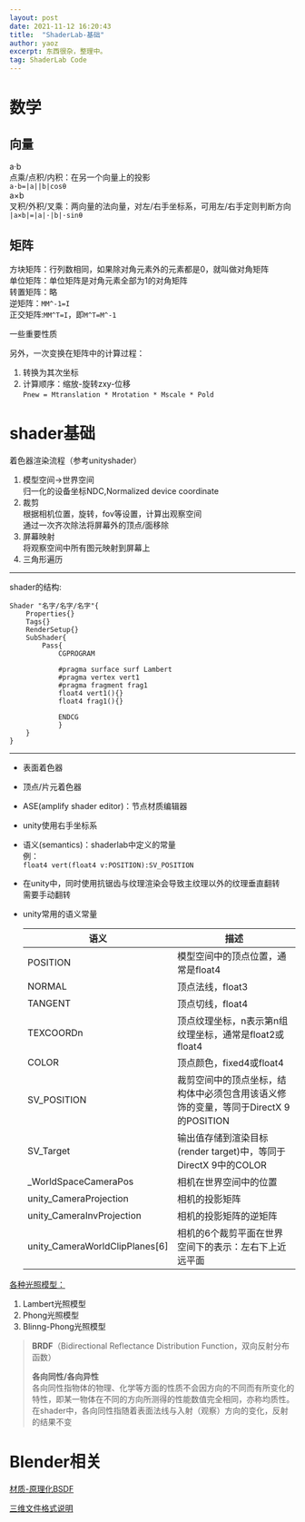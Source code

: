 ```yaml
---
layout: post
date: 2021-11-12 16:20:43
title:  "ShaderLab-基础"
author: yaoz
excerpt: 东西很杂，整理中。
tag: ShaderLab Code
---
```


# 数学

## 向量

a·b  
点乘/点积/内积：在另一个向量上的投影  
`a·b=|a||b|cosθ`  
a×b  
叉积/外积/叉乘：两向量的法向量，对左/右手坐标系，可用左/右手定则判断方向  
`|a×b|=|a|·|b|·sinθ`  

## 矩阵

方块矩阵：行列数相同，如果除对角元素外的元素都是0，就叫做对角矩阵  
单位矩阵：单位矩阵是对角元素全部为1的对角矩阵  
转置矩阵：略  
逆矩阵：`MM^-1=I`  
正交矩阵:`MM^T=I`，即`M^T=M^-1`  
  
一些重要性质  
  
另外，一次变换在矩阵中的计算过程：  
1.  转换为其次坐标
2.  计算顺序：缩放-旋转zxy-位移  
    `Pnew = Mtranslation * Mrotation * Mscale * Pold`

# shader基础

着色器渲染流程（参考unityshader）  
1.  模型空间->世界空间  
    归一化的设备坐标NDC,Normalized device coordinate
2.  裁剪  
    根据相机位置，旋转，fov等设置，计算出观察空间  
    通过一次齐次除法将屏幕外的顶点/面移除  
3.  屏幕映射  
    将观察空间中所有图元映射到屏幕上  
4.  三角形遍历  

---

shader的结构:  
```
Shader "名字/名字/名字"{
    Properties{}
    Tags{}
    RenderSetup{}
    SubShader{
        Pass{
            CGPROGRAM

            #pragma surface surf Lambert
            #pragma vertex vert1
            #pragma fragment frag1
            float4 vert1(){}
            float4 frag1(){}

            ENDCG
            }
    }
}
```

---

- 表面着色器
- 顶点/片元着色器
- ASE(amplify shader editor)：节点材质编辑器
- unity使用右手坐标系
- 语义(semantics)：shaderlab中定义的常量  
  例：  
    `float4 vert(float4 v:POSITION):SV_POSITION`
- 在unity中，同时使用抗锯齿与纹理渲染会导致主纹理以外的纹理垂直翻转  
  需要手动翻转
- unity常用的语义常量
  
  |语义|描述|
  |---|---| 
  |POSITION|模型空间中的顶点位置，通常是float4|
  |NORMAL|顶点法线，float3|
  |TANGENT|顶点切线，float4|
  |TEXCOORDn|顶点纹理坐标，n表示第n组纹理坐标，通常是float2或float4|
  |COLOR|顶点颜色，fixed4或float4|
  |SV_POSITION|裁剪空间中的顶点坐标，结构体中必须包含用该语义修饰的变量，等同于DirectX 9的POSITION|
  |SV_Target|输出值存储到渲染目标(render target)中，等同于DirectX 9中的COLOR|
  |_WorldSpaceCameraPos|相机在世界空间中的位置|
  |unity_CameraProjection|相机的投影矩阵|
  |unity_CameraInvProjection|相机的投影矩阵的逆矩阵|
  |unity_CameraWorldClipPlanes[6]|相机的6个裁剪平面在世界空间下的表示：左右下上近远平面|

[各种光照模型：](https://www.cnblogs.com/cxrs/category/446348.html)

1.  Lambert光照模型
2.  Phong光照模型
3.  Blinng-Phong光照模型

> **BRDF**（Bidirectional Reflectance Distribution Function，双向反射分布函数）  
>   
> **各向同性/各向异性**  
> 各向同性指物体的物理、化学等方面的性质不会因方向的不同而有所变化的特性，即某一物体在不同的方向所测得的性能数值完全相同，亦称均质性。  
> 在shader中，各向同性指随着表面法线与入射（观察）方向的变化，反射的结果不变

# Blender相关

[材质-原理化BSDF](https://docs.blender.org/manual/zh-hans/dev/render/shader_nodes/shader/principled.html)

[三维文件格式说明](https://www.bgteach.com/article/132)
